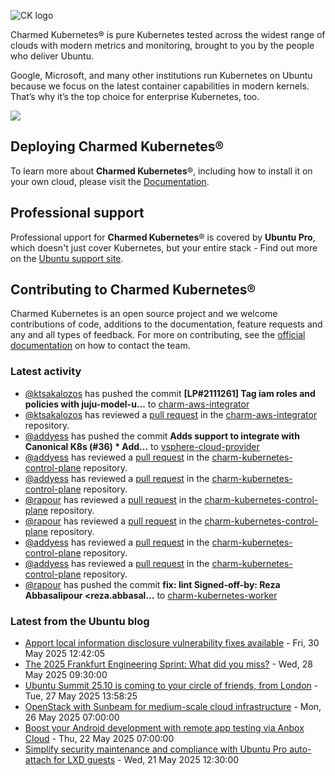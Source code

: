 ![CK logo](https://assets.ubuntu.com/v1/451d4cf4-Charmed+Kubernetes_RGB_onWhite_2022.svg)

Charmed Kubernetes® is pure Kubernetes tested across the widest range of clouds with modern metrics and monitoring, brought to you by the people who deliver Ubuntu.

Google, Microsoft, and many other institutions run Kubernetes on Ubuntu because we focus on the latest container capabilities in modern kernels. That’s why it’s the top choice for enterprise Kubernetes, too.

![](https://assets.ubuntu.com/v1/843c77b6-juju-at-a-glace.svg)

## Deploying Charmed Kubernetes®

To learn more about **Charmed Kubernetes**®, including how to install it on your own cloud, please visit the [Documentation][docs].

## Professional support

Professional upport for **Charmed Kubernetes**® is covered by **Ubuntu Pro**, which doesn't just cover Kubernetes, but your entire stack - Find out more on the [Ubuntu support site](https://ubuntu.com/support).

## Contributing to Charmed Kubernetes®

Charmed Kubernetes is an open source project and we welcome contributions of code, additions to the documentation, feature requests and any and all types of feedback. For more on contributing, see the [official documentation][get-in-touch] on how to contact the team.

<!-- LINKS -->
[docs]: https://ubuntu.com/kubernetes/docs
[get-in-touch]: https://ubuntu.com/kubernetes/docs/get-in-touch

### Latest activity

<!-- activity starts -->
 - [@ktsakalozos](https://github.com/ktsakalozos) has pushed the commit **[LP#2111261] Tag iam roles and policies with juju-model-u...** to [charm-aws-integrator](https://github.com/charmed-kubernetes/charm-aws-integrator)
 - [@ktsakalozos](https://github.com/ktsakalozos) has reviewed a [pull request](https://github.com/charmed-kubernetes/charm-aws-integrator/pull/8) in the [charm-aws-integrator](https://github.com/charmed-kubernetes/charm-aws-integrator) repository.
 - [@addyess](https://github.com/addyess) has pushed the commit **Adds support to integrate with Canonical K8s (#36)  * Add...** to [vsphere-cloud-provider](https://github.com/charmed-kubernetes/vsphere-cloud-provider)
 - [@addyess](https://github.com/addyess) has reviewed a [pull request](https://github.com/charmed-kubernetes/charm-kubernetes-control-plane/pull/389) in the [charm-kubernetes-control-plane](https://github.com/charmed-kubernetes/charm-kubernetes-control-plane) repository.
 - [@addyess](https://github.com/addyess) has reviewed a [pull request](https://github.com/charmed-kubernetes/charm-kubernetes-control-plane/pull/389) in the [charm-kubernetes-control-plane](https://github.com/charmed-kubernetes/charm-kubernetes-control-plane) repository.
 - [@rapour](https://github.com/rapour) has reviewed a [pull request](https://github.com/charmed-kubernetes/charm-kubernetes-control-plane/pull/389) in the [charm-kubernetes-control-plane](https://github.com/charmed-kubernetes/charm-kubernetes-control-plane) repository.
 - [@rapour](https://github.com/rapour) has reviewed a [pull request](https://github.com/charmed-kubernetes/charm-kubernetes-control-plane/pull/389) in the [charm-kubernetes-control-plane](https://github.com/charmed-kubernetes/charm-kubernetes-control-plane) repository.
 - [@addyess](https://github.com/addyess) has reviewed a [pull request](https://github.com/charmed-kubernetes/charm-kubernetes-control-plane/pull/389) in the [charm-kubernetes-control-plane](https://github.com/charmed-kubernetes/charm-kubernetes-control-plane) repository.
 - [@addyess](https://github.com/addyess) has reviewed a [pull request](https://github.com/charmed-kubernetes/charm-kubernetes-control-plane/pull/389) in the [charm-kubernetes-control-plane](https://github.com/charmed-kubernetes/charm-kubernetes-control-plane) repository.
 - [@rapour](https://github.com/rapour) has pushed the commit **fix: lint  Signed-off-by: Reza Abbasalipour <reza.abbasal...** to [charm-kubernetes-worker](https://github.com/charmed-kubernetes/charm-kubernetes-worker)
<!-- activity ends -->

<!-- roadmap starts -->

<!-- roadmap ends -->

### Latest from the Ubuntu blog

<!-- blog starts -->
* [Apport local information disclosure vulnerability fixes available](https://ubuntu.com//blog/apport-local-information-disclosure-vulnerability-fixes-available) - Fri, 30 May 2025 12:42:05 
* [The 2025 Frankfurt Engineering Sprint: What did you miss?](https://ubuntu.com//blog/the-2025-frankfurt-engineering-sprint-what-did-you-miss) - Wed, 28 May 2025 09:30:00 
* [Ubuntu Summit 25.10 is coming to your circle of friends, from London](https://ubuntu.com//blog/ubuntu-summit-25-10-is-coming-to-your-circle-of-friends-from-london) - Tue, 27 May 2025 13:58:25 
* [OpenStack with Sunbeam for medium-scale cloud infrastructure](https://ubuntu.com//blog/openstack-with-sunbeam-for-medium-scale-cloud-infrastructure) - Mon, 26 May 2025 07:00:00 
* [Boost your Android development with remote app testing via Anbox Cloud](https://ubuntu.com//blog/boost-your-android-development-with-remote-app-testing-via-anbox-cloud) - Thu, 22 May 2025 07:00:00 
* [Simplify security maintenance and compliance with Ubuntu Pro auto-attach for LXD guests](https://ubuntu.com//blog/ubuntu-pro-auto-attach-for-lxd) - Wed, 21 May 2025 12:30:00 
<!-- blog ends -->

